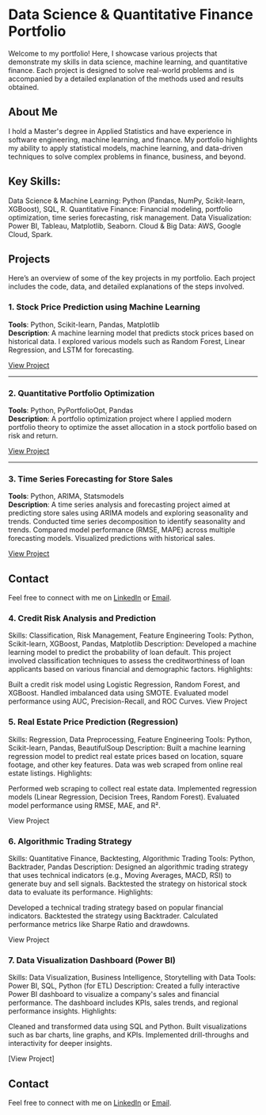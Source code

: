 

# Data Science & Quantitative Finance Portfolio
Welcome to my portfolio! Here, I showcase various projects that demonstrate my skills in data science, machine learning, and quantitative finance. Each project is designed to solve real-world problems and is accompanied by a detailed explanation of the methods used and results obtained.

## About Me
I hold a Master's degree in Applied Statistics and have experience in software engineering, machine learning, and finance. My portfolio highlights my ability to apply statistical models, machine learning, and data-driven techniques to solve complex problems in finance, business, and beyond.

## Key Skills:

Data Science & Machine Learning: Python (Pandas, NumPy, Scikit-learn, XGBoost), SQL, R.
Quantitative Finance: Financial modeling, portfolio optimization, time series forecasting, risk management.
Data Visualization: Power BI, Tableau, Matplotlib, Seaborn.
Cloud & Big Data: AWS, Google Cloud, Spark.
## Projects
Here’s an overview of some of the key projects in my portfolio. Each project includes the code, data, and detailed explanations of the steps involved.

### 1. Stock Price Prediction using Machine Learning
**Tools**: Python, Scikit-learn, Pandas, Matplotlib  
**Description**: A machine learning model that predicts stock prices based on historical data. I explored various models such as Random Forest, Linear Regression, and LSTM for forecasting.

[View Project](data-science-portfolio/projects/stock_price_prediction)

---

### 2. Quantitative Portfolio Optimization
**Tools**: Python, PyPortfolioOpt, Pandas  
**Description**: A portfolio optimization project where I applied modern portfolio theory to optimize the asset allocation in a stock portfolio based on risk and return.

[View Project](data-science-portfolio/projects/portfolio_optimization)

---

### 3. Time Series Forecasting for Store Sales
**Tools**: Python, ARIMA, Statsmodels  
**Description**: A time series analysis and forecasting project aimed at predicting store sales using ARIMA models and exploring seasonality and trends.
Conducted time series decomposition to identify seasonality and trends.
Compared model performance (RMSE, MAPE) across multiple forecasting models.
Visualized predictions with historical sales.

[View Project](data-science-portfolio/projects/store_sales_forecasting)

## Contact
Feel free to connect with me on [LinkedIn](https://www.linkedin.com/in/christopher-g-mumford/) or [Email](mailto:ChrisMumford1993@gmail.com).



### 4. Credit Risk Analysis and Prediction
Skills: Classification, Risk Management, Feature Engineering
Tools: Python, Scikit-learn, XGBoost, Pandas, Matplotlib
Description: Developed a machine learning model to predict the probability of loan default. This project involved classification techniques to assess the creditworthiness of loan applicants based on various financial and demographic factors.
Highlights:

Built a credit risk model using Logistic Regression, Random Forest, and XGBoost.
Handled imbalanced data using SMOTE.
Evaluated model performance using AUC, Precision-Recall, and ROC Curves.
View Project

### 5. Real Estate Price Prediction (Regression)
Skills: Regression, Data Preprocessing, Feature Engineering
Tools: Python, Scikit-learn, Pandas, BeautifulSoup
Description: Built a machine learning regression model to predict real estate prices based on location, square footage, and other key features. Data was web scraped from online real estate listings.
Highlights:

Performed web scraping to collect real estate data.
Implemented regression models (Linear Regression, Decision Trees, Random Forest).
Evaluated model performance using RMSE, MAE, and R².

View Project

### 6. Algorithmic Trading Strategy
Skills: Quantitative Finance, Backtesting, Algorithmic Trading
Tools: Python, Backtrader, Pandas
Description: Designed an algorithmic trading strategy that uses technical indicators (e.g., Moving Averages, MACD, RSI) to generate buy and sell signals. Backtested the strategy on historical stock data to evaluate its performance.
Highlights:

Developed a technical trading strategy based on popular financial indicators.
Backtested the strategy using Backtrader.
Calculated performance metrics like Sharpe Ratio and drawdowns.

View Project

### 7. Data Visualization Dashboard (Power BI)
Skills: Data Visualization, Business Intelligence, Storytelling with Data
Tools: Power BI, SQL, Python (for ETL)
Description: Created a fully interactive Power BI dashboard to visualize a company's sales and financial performance. The dashboard includes KPIs, sales trends, and regional performance insights.
Highlights:

Cleaned and transformed data using SQL and Python.
Built visualizations such as bar charts, line graphs, and KPIs.
Implemented drill-throughs and interactivity for deeper insights.

[View Project]

## Contact
Feel free to connect with me on [LinkedIn](https://www.linkedin.com/in/christopher-g-mumford/) or [Email](mailto:ChrisMumford1993@gmail.com).


